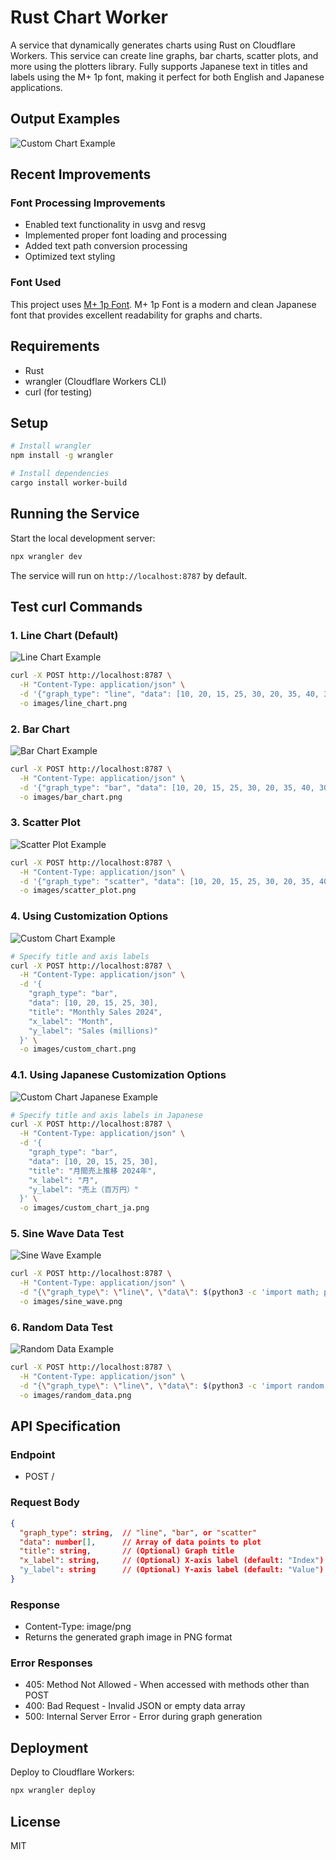 # Rust Chart Worker

A service that dynamically generates charts using Rust on Cloudflare Workers.
This service can create line graphs, bar charts, scatter plots, and more using the plotters library.
Fully supports Japanese text in titles and labels using the M+ 1p font, making it perfect for both English and Japanese applications.

## Output Examples

![Custom Chart Example](images/custom_chart.png)

## Recent Improvements

### Font Processing Improvements
- Enabled text functionality in usvg and resvg
- Implemented proper font loading and processing
- Added text path conversion processing
- Optimized text styling

### Font Used
This project uses [M+ 1p Font](https://mplus-fonts.osdn.jp/).
M+ 1p Font is a modern and clean Japanese font that provides excellent readability for graphs and charts.

## Requirements

- Rust
- wrangler (Cloudflare Workers CLI)
- curl (for testing)

## Setup

```bash
# Install wrangler
npm install -g wrangler

# Install dependencies
cargo install worker-build
```

## Running the Service

Start the local development server:

```bash
npx wrangler dev
```

The service will run on `http://localhost:8787` by default.

## Test curl Commands

### 1. Line Chart (Default)

![Line Chart Example](images/line_chart.png)

```bash
curl -X POST http://localhost:8787 \
  -H "Content-Type: application/json" \
  -d '{"graph_type": "line", "data": [10, 20, 15, 25, 30, 20, 35, 40, 30, 45]}' \
  -o images/line_chart.png
```

### 2. Bar Chart

![Bar Chart Example](images/bar_chart.png)

```bash
curl -X POST http://localhost:8787 \
  -H "Content-Type: application/json" \
  -d '{"graph_type": "bar", "data": [10, 20, 15, 25, 30, 20, 35, 40, 30, 45]}' \
  -o images/bar_chart.png
```

### 3. Scatter Plot

![Scatter Plot Example](images/scatter_plot.png)

```bash
curl -X POST http://localhost:8787 \
  -H "Content-Type: application/json" \
  -d '{"graph_type": "scatter", "data": [10, 20, 15, 25, 30, 20, 35, 40, 30, 45]}' \
  -o images/scatter_plot.png
```

### 4. Using Customization Options

![Custom Chart Example](images/custom_chart.png)

```bash
# Specify title and axis labels
curl -X POST http://localhost:8787 \
  -H "Content-Type: application/json" \
  -d '{
    "graph_type": "bar",
    "data": [10, 20, 15, 25, 30],
    "title": "Monthly Sales 2024",
    "x_label": "Month",
    "y_label": "Sales (millions)"
  }' \
  -o images/custom_chart.png
```

### 4.1. Using Japanese Customization Options

![Custom Chart Japanese Example](images/custom_chart_ja.png)

```bash
# Specify title and axis labels in Japanese
curl -X POST http://localhost:8787 \
  -H "Content-Type: application/json" \
  -d '{
    "graph_type": "bar",
    "data": [10, 20, 15, 25, 30],
    "title": "月間売上推移 2024年",
    "x_label": "月",
    "y_label": "売上（百万円）"
  }' \
  -o images/custom_chart_ja.png
```

### 5. Sine Wave Data Test

![Sine Wave Example](images/sine_wave.png)

```bash
curl -X POST http://localhost:8787 \
  -H "Content-Type: application/json" \
  -d "{\"graph_type\": \"line\", \"data\": $(python3 -c 'import math; print([math.sin(x/10)*10 + 20 for x in range(50)])')}" \
  -o images/sine_wave.png
```

### 6. Random Data Test

![Random Data Example](images/random_data.png)

```bash
curl -X POST http://localhost:8787 \
  -H "Content-Type: application/json" \
  -d "{\"graph_type\": \"line\", \"data\": $(python3 -c 'import random; print([random.uniform(0, 100) for _ in range(20)])')}" \
  -o images/random_data.png
```

## API Specification

### Endpoint
- POST /

### Request Body
```json
{
  "graph_type": string,  // "line", "bar", or "scatter"
  "data": number[],      // Array of data points to plot
  "title": string,       // (Optional) Graph title
  "x_label": string,     // (Optional) X-axis label (default: "Index")
  "y_label": string      // (Optional) Y-axis label (default: "Value")
}
```

### Response
- Content-Type: image/png
- Returns the generated graph image in PNG format

### Error Responses
- 405: Method Not Allowed - When accessed with methods other than POST
- 400: Bad Request - Invalid JSON or empty data array
- 500: Internal Server Error - Error during graph generation

## Deployment

Deploy to Cloudflare Workers:

```bash
npx wrangler deploy
```

## License

MIT
